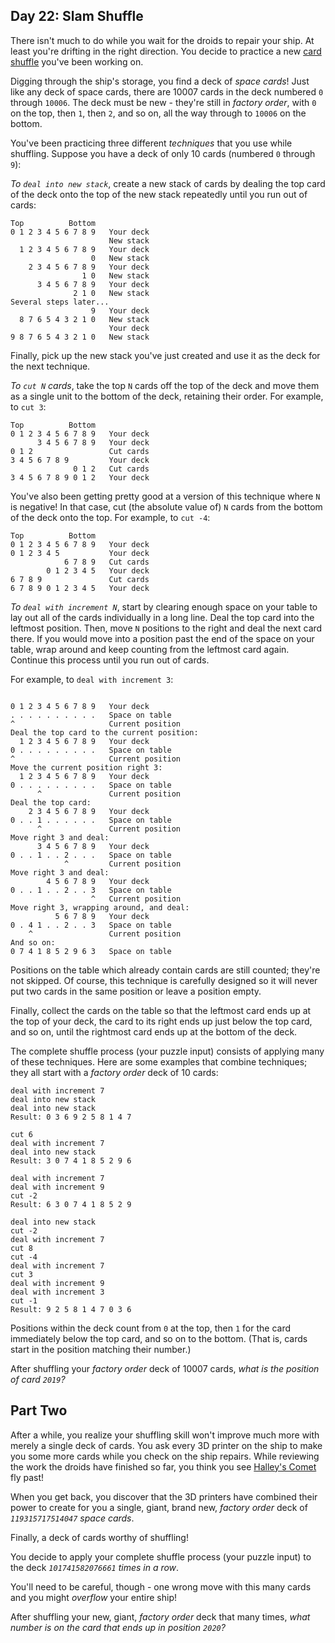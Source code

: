 Day 22: Slam Shuffle
--------------------

There isn't much to do while you wait for the droids to repair your ship. At least you're drifting in the right direction. You decide to practice a new [card shuffle](https://en.wikipedia.org/wiki/Shuffling) you've been working on.


Digging through the ship's storage, you find a deck of *space cards*! Just like any deck of space cards, there are 10007 cards in the deck numbered `0` through `10006`. The deck must be new - they're still in *factory order*, with `0` on the top, then `1`, then `2`, and so on, all the way through to `10006` on the bottom.


You've been practicing three different *techniques* that you use while shuffling. Suppose you have a deck of only 10 cards (numbered `0` through `9`):


*To `deal into new stack`*, create a new stack of cards by dealing the top card of the deck onto the top of the new stack repeatedly until you run out of cards:



```
Top          Bottom
0 1 2 3 4 5 6 7 8 9   Your deck
                      New stack
  1 2 3 4 5 6 7 8 9   Your deck
                  0   New stack
    2 3 4 5 6 7 8 9   Your deck
                1 0   New stack
      3 4 5 6 7 8 9   Your deck
              2 1 0   New stack
Several steps later...
                  9   Your deck
  8 7 6 5 4 3 2 1 0   New stack
                      Your deck
9 8 7 6 5 4 3 2 1 0   New stack

```

Finally, pick up the new stack you've just created and use it as the deck for the next technique.


*To `cut N` cards*, take the top `N` cards off the top of the deck and move them as a single unit to the bottom of the deck, retaining their order. For example, to `cut 3`:



```
Top          Bottom
0 1 2 3 4 5 6 7 8 9   Your deck
      3 4 5 6 7 8 9   Your deck
0 1 2                 Cut cards
3 4 5 6 7 8 9         Your deck
              0 1 2   Cut cards
3 4 5 6 7 8 9 0 1 2   Your deck

```

You've also been getting pretty good at a version of this technique where `N` is negative! In that case, cut (the absolute value of) `N` cards from the bottom of the deck onto the top. For example, to `cut -4`:



```
Top          Bottom
0 1 2 3 4 5 6 7 8 9   Your deck
0 1 2 3 4 5           Your deck
            6 7 8 9   Cut cards
        0 1 2 3 4 5   Your deck
6 7 8 9               Cut cards
6 7 8 9 0 1 2 3 4 5   Your deck

```

*To `deal with increment N`*, start by clearing enough space on your table to lay out all of the cards individually in a long line. Deal the top card into the leftmost position. Then, move `N` positions to the right and deal the next card there. If you would move into a position past the end of the space on your table, wrap around and keep counting from the leftmost card again. Continue this process until you run out of cards.


For example, to `deal with increment 3`:



```

0 1 2 3 4 5 6 7 8 9   Your deck
. . . . . . . . . .   Space on table
^                     Current position
Deal the top card to the current position:
  1 2 3 4 5 6 7 8 9   Your deck
0 . . . . . . . . .   Space on table
^                     Current position
Move the current position right 3:
  1 2 3 4 5 6 7 8 9   Your deck
0 . . . . . . . . .   Space on table
      ^               Current position
Deal the top card:
    2 3 4 5 6 7 8 9   Your deck
0 . . 1 . . . . . .   Space on table
      ^               Current position
Move right 3 and deal:
      3 4 5 6 7 8 9   Your deck
0 . . 1 . . 2 . . .   Space on table
            ^         Current position
Move right 3 and deal:
        4 5 6 7 8 9   Your deck
0 . . 1 . . 2 . . 3   Space on table
                  ^   Current position
Move right 3, wrapping around, and deal:
          5 6 7 8 9   Your deck
0 . 4 1 . . 2 . . 3   Space on table
    ^                 Current position
And so on:
0 7 4 1 8 5 2 9 6 3   Space on table

```

Positions on the table which already contain cards are still counted; they're not skipped. Of course, this technique is carefully designed so it will never put two cards in the same position or leave a position empty.


Finally, collect the cards on the table so that the leftmost card ends up at the top of your deck, the card to its right ends up just below the top card, and so on, until the rightmost card ends up at the bottom of the deck.


The complete shuffle process (your puzzle input) consists of applying many of these techniques. Here are some examples that combine techniques; they all start with a *factory order* deck of 10 cards:



```
deal with increment 7
deal into new stack
deal into new stack
Result: 0 3 6 9 2 5 8 1 4 7

```


```
cut 6
deal with increment 7
deal into new stack
Result: 3 0 7 4 1 8 5 2 9 6

```


```
deal with increment 7
deal with increment 9
cut -2
Result: 6 3 0 7 4 1 8 5 2 9

```


```
deal into new stack
cut -2
deal with increment 7
cut 8
cut -4
deal with increment 7
cut 3
deal with increment 9
deal with increment 3
cut -1
Result: 9 2 5 8 1 4 7 0 3 6

```

Positions within the deck count from `0` at the top, then `1` for the card immediately below the top card, and so on to the bottom. (That is, cards start in the position matching their number.)


After shuffling your *factory order* deck of 10007 cards, *what is the position of card `2019`?*


Part Two
--------

After a while, you realize your shuffling skill won't improve much more with merely a single deck of cards. You ask every 3D printer on the ship to make you some more cards while you check on the ship repairs. While reviewing the work the droids have finished so far, you think you see [Halley's Comet](https://en.wikipedia.org/wiki/Halley%27s_Comet) fly past!


When you get back, you discover that the 3D printers have combined their power to create for you a single, giant, brand new, *factory order* deck of *`119315717514047` space cards*.


Finally, a deck of cards worthy of shuffling!


You decide to apply your complete shuffle process (your puzzle input) to the deck *`101741582076661` times in a row*.


You'll need to be careful, though - one wrong move with this many cards and you might *overflow* your entire ship!


After shuffling your new, giant, *factory order* deck that many times, *what number is on the card that ends up in position `2020`?*



